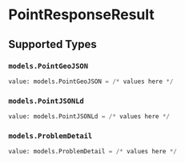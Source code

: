 # PointResponseResult


## Supported Types

### `models.PointGeoJSON`

```python
value: models.PointGeoJSON = /* values here */
```

### `models.PointJSONLd`

```python
value: models.PointJSONLd = /* values here */
```

### `models.ProblemDetail`

```python
value: models.ProblemDetail = /* values here */
```

